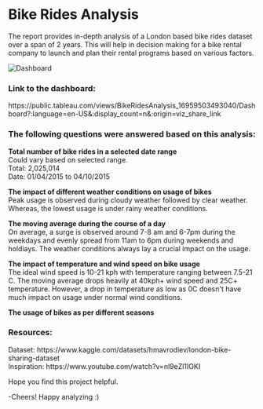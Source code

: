 <h1>Bike Rides Analysis </h1>
The report provides in-depth analysis of a London based bike rides dataset over a span of 2 years. This will help in decision making for a bike rental company to launch and plan their rental programs based on various factors.

![Dashboard](https://github.com/Amandeep2230/BikeRidesAnalysis/assets/66684807/9c57c8fe-7b6f-4b76-83ca-254547db6393)


<h3>Link to the dashboard: </h3>
https://public.tableau.com/views/BikeRidesAnalysis_16959503493040/Dashboard?:language=en-US&:display_count=n&:origin=viz_share_link

<h3>The following questions were answered based on this analysis: </h3>
<p>
<b>Total number of bike rides in a selected date range</b> <br>
Could vary based on selected range. <br>
Total: 2,025,014 <br>
Date: 01/04/2015 to 04/10/2015</p>
<p>
<b>The impact of different weather conditions on usage of bikes</b><br>
Peak usage is observed during cloudy weather followed by clear weather. Whereas, the lowest usage is under rainy weather conditions.</p>
<p>
<b>The moving average during the course of a day</b><br>
On average, a surge is observed around 7-8 am and 6-7pm during the weekdays and evenly spread from 11am to 6pm during weekends and holdiays. The weather conditions always lay a crucial impact on the usage.</p>
<p>
<b>The impact of temperature and wind speed on bike usage</b><br>
The ideal wind speed is 10-21 kph with temperature ranging between 7.5-21 C. The moving average drops heavily at 40kph+ wind speed and 25C+ temperature. However, a drop in temperature as low as 0C doesn't have much impact on usage under normal wind conditions. </p>
<p>
<b>The usage of bikes as per different seasons</b><br>
</p>

<h3>Resources:</h3>
Dataset: https://www.kaggle.com/datasets/hmavrodiev/london-bike-sharing-dataset  <br>
Inspiration: https://www.youtube.com/watch?v=nl9eZl1IOKI

Hope you find this project helpful.

-Cheers! Happy analyzing :)

